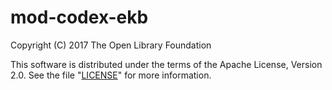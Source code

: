 # mod-codex-ekb

Copyright (C) 2017 The Open Library Foundation

This software is distributed under the terms of the Apache License,
Version 2.0. See the file "[LICENSE](LICENSE)" for more information.
